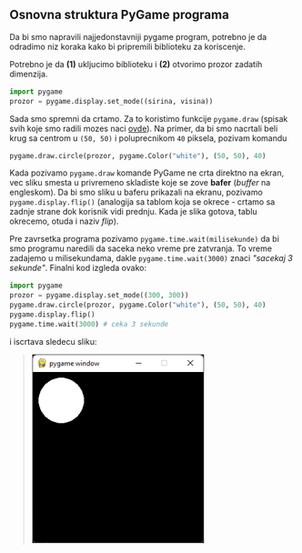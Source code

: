## Osnovna struktura PyGame programa

Da bi smo napravili najjedonstavniji pygame program, potrebno je
da odradimo niz koraka kako bi pripremili biblioteku za koriscenje.

Potrebno je da **(1)** ukljucimo biblioteku i **(2)** otvorimo prozor 
zadatih dimenzija.
```python
import pygame
prozor = pygame.display.set_mode((sirina, visina))
```

Sada smo spremni da crtamo. Za to koristimo funkcije `pygame.draw` (spisak svih koje 
smo radili mozes naci [ovde](podsetnik_crtanje.md)). Na primer, da bi smo nacrtali 
beli krug sa centrom u `(50, 50)` i poluprecnikom `40` piksela, pozivam komandu
```python
pygame.draw.circle(prozor, pygame.Color("white"), (50, 50), 40)
```

Kada pozivamo `pygame.draw` komande PyGame ne crta direktno na ekran, vec sliku
smesta u privremeno skladiste koje se zove **bafer** (*buffer* na engleskom). Da 
bi smo sliku u baferu prikazali na ekranu, pozivamo `pygame.display.flip()` 
(analogija sa tablom koja se okrece - crtamo sa zadnje strane dok korisnik vidi 
prednju. Kada je slika gotova, tablu okrecemo, otuda i naziv *flip*).

Pre zavrsetka programa pozivamo `pygame.time.wait(milisekunde)` da bi smo programu
naredili da saceka neko vreme pre zatvranja. To vreme zadajemo u milisekundama, dakle 
`pygame.time.wait(3000)` znaci *"sacekaj 3 sekunde"*. Finalni kod izgleda ovako:
```python
import pygame
prozor = pygame.display.set_mode((300, 300))
pygame.draw.circle(prozor, pygame.Color("white"), (50, 50), 40)
pygame.display.flip()
pygame.time.wait(3000) # ceka 3 sekunde
```
i iscrtava sledecu sliku:
> ![](ilustracije/osnovna_struktura.png)
